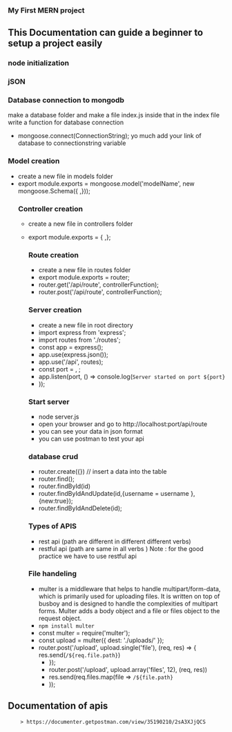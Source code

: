 ### My First MERN project
## This Documentation can guide a beginner to setup a project easily
### node initialization
### jSON 
### Database connection to mongodb
make a database folder and make a file index.js inside that 
in the index file write a function for database connection
- mongoose.connect(ConnectionString);
yo much add your link of database to connectionstring variable
### Model creation
- create a new file in models folder
- export module.exports = mongoose.model('modelName', new mongoose.Schema({
    ,}));
    ### Controller creation
    - create a new file in controllers folder
    - export module.exports = {
        ,};
        ### Route creation
        - create a new file in routes folder
        - export module.exports = router;
        - router.get('/api/route', controllerFunction);
        - router.post('/api/route', controllerFunction);
        ### Server creation
        - create a new file in root directory
        - import express from 'express';
        - import routes from './routes';
        - const app = express();
        - app.use(express.json());
        - app.use('/api', routes);
        - const port =  , ;
        - app.listen(port, () => console.log(`Server started on port ${port}`
        - ));
        ### Start server
        - node server.js
        - open your browser and go to http://localhost:port/api/route
        - you can see your data in json format
        - you can use postman to test your api

        ### database crud
        - router.create({}) // insert a data into the  table 
        - router.find(); 
        - router.findById(id)
        - router.findByIdAndUpdate(id,{username = username },{new:true});
        - router.findByIdAndDelete(id);

        ### Types of APIS

        - rest api (path are different in different different verbs)
        - restful api (path are same in all verbs )
        Note : for the good practice we have to use restful api 

      ### File handeling
      - multer is a middleware that helps to handle multipart/form-data, which is primarily used for uploading
      files. It is written on top of busboy and is designed to handle the complexities of multipart
      forms. Multer adds a body object and a file or files object to the request object.
      - `npm install multer`
      - const multer = require('multer');
      - const upload = multer({ dest: './uploads/' });
      - router.post('/upload', upload.single('file'), (req, res) => {
        res.send(`/${req.file.path}`)
        - });
        - router.post('/upload', upload.array('files', 12), (req, res))
        - res.send(req.files.map(file => `/${file.path}`
        - ));

 ## Documentation of apis 
        > https://documenter.getpostman.com/view/35190210/2sA3XJjQCS

